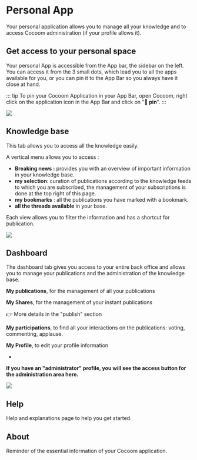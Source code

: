 # Personal App

Your personal application allows you to manage all your knowledge and to access Cocoom administration (if your profile allows it).


## Get access to your personal space

Your personal App is accessible from the App bar, the sidebar on the left.
You can access it from the 3 small dots, which lead you to all the apps available for you, or you can pin it to the App Bar so you always have it close at hand.

::: tip
To pin your Cocoom Application in your App Bar, open Cocoom, right click on the application icon in the App Bar and click on "**📌 pin**".
:::

![](https://paper-attachments.dropbox.com/s_8894E2FBE9AD3017C65D16C51280436AF8E7C074199AC5F0B238D3A761969E33_1588955892618_pin-to-AppBar.png)











## Knowledge base

This tab allows you to access all the knowledge easily.

A vertical menu allows you to access :


- **Breaking news :**  provides you with an overview of important information in your knowledge base.
- **my selection**: curation of publications according to the knowledge feeds to which you are subscribed, the management of your subscriptions is done at the top right of this page.
- **my bookmarks** : all the publications you have marked with a bookmark.
- **all the threads available** in your base.

Each view allows you to filter the information and has a shortcut for publication.

![](https://paper-attachments.dropbox.com/s_8894E2FBE9AD3017C65D16C51280436AF8E7C074199AC5F0B238D3A761969E33_1589103887960_Plan+de+travail+46cocoom-guides-2.png)



## Dashboard

The dashboard tab gives you access to your entire back office and allows you to manage your publications and the administration of the knowledge base.

**My publications**, for the management of all your publications

**My Shares**, for the management of your instant publications

👉 More details in the "publish" section

**My participations**, to find all your interactions on the publications: voting, commenting, applause.

**My Profile**, to edit your profile information

+
**If you have an "administrator" profile, you will see the access button for the administration area here.**


![](https://paper-attachments.dropbox.com/s_8894E2FBE9AD3017C65D16C51280436AF8E7C074199AC5F0B238D3A761969E33_1589103942938_Plan+de+travail+47cocoom-guides-2.png)



## Help

Help and explanations page to help you get started.



## About

Reminder of the essential information of your Cocoom application.

